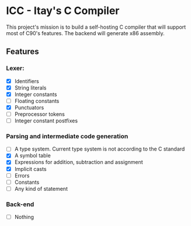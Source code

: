 # ICC - Itay's C Compiler
This project's mission is to build a self-hosting C compiler that will support most of C90's features.
The backend will generate x86 assembly.


## Features
### Lexer:
- [x] Identifiers
- [x] String literals
- [x] Integer constants
- [ ] Floating constants
- [x] Punctuators
- [ ] Preprocessor tokens
- [ ] Integer constant postfixes
### Parsing and intermediate code generation
- [ ] A type system. Current type system is not according to the C standard
- [x] A symbol table
- [x] Expressions for addition, subtraction and assignment
- [x] Implicit casts
- [ ] Errors
- [ ] Constants
- [ ] Any kind of statement
### Back-end
- [ ] Nothing
